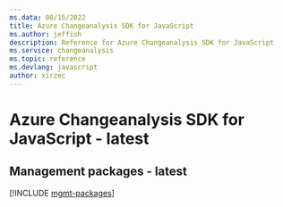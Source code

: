 ```yaml
---
ms.data: 08/15/2022
title: Azure Changeanalysis SDK for JavaScript
ms.author: jeffish
description: Reference for Azure Changeanalysis SDK for JavaScript
ms.service: changeanalysis
ms.topic: reference
ms.devlang: javascript
author: xirzec
---
```

# Azure Changeanalysis SDK for JavaScript - latest

## Management packages - latest
[!INCLUDE [mgmt-packages](changeanalysis-mgmt-index.md)]